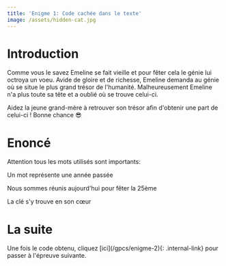 ```yaml
---
title: 'Enigme 1: Code cachée dans le texte'
image: /assets/hidden-cat.jpg
---
```


<h1> Introduction </h1>
Comme vous le savez Emeline se fait vieille et pour fêter cela le génie lui octroya un voeu. Avide de gloire et de richesse, Emeline demanda au génie où se situe le plus grand trésor de l'humanité. Malheureusement Emeline n'a plus toute sa tête et a oublié où se trouve celui-ci.

Aidez la jeune grand-mère à retrouver son trésor afin d'obtenir une part de celui-ci ! Bonne chance 😎

<h1> Enoncé </h1>
Attention tous les mots utilisés sont importants:

Un mot représente une année passée

Nous sommes réunis aujourd'hui pour fêter la 25ème

La clé s'y trouve en son cœur



<h1> La suite </h1>
Une fois le code obtenu, cliquez [ici](/gpcs/enigme-2){: .internal-link} pour passer à l'épreuve suivante.

<script>
    console.log('hello world')
</script>